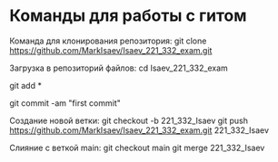 # Команды для работы с гитом

Команда для клонирования репозитория:
git clone https://github.com/MarkIsaev/Isaev_221_332_exam.git

Загрузка в репозиторий файлов:
cd Isaev_221_332_exam

git add *

git commit -am "first commit"

Создание новой ветки:
git checkout -b 221_332_Isaev
git push https://github.com/MarkIsaev/Isaev_221_332_exam.git 221_332_Isaev

Слияние с веткой main:
git checkout main
git merge 221_332_Isaev
